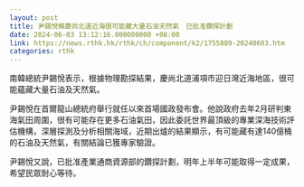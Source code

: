 ```yaml
---
layout: post
title: 尹錫悅稱慶尚北道近海很可能藏大量石油天然氣　已批准鑽探計劃
date: 2024-06-03 13:12:16.000000000 +08:00
link: https://news.rthk.hk/rthk/ch/component/k2/1755889-20240603.htm
categories: rthk
---
```


南韓總統尹錫悅表示，根據物理勘探結果，慶尚北道浦項市迎日灣近海地區，很可能蘊藏大量石油及天然氣。

尹錫悅在首爾龍山總統府舉行就任以來首場國政發布會。他說政府去年2月研判東海氣田周圍，很有可能存在更多石油氣田，因此委託世界最頂級的專業深海技術評估機構，深層探測及分析相關海域，近期出爐的結果顯示，有可能藏有達140億桶的石油及天然氣，有關結論已獲專家驗證。

尹錫悅又說，已批准產業通商資源部的鑽探計劃，明年上半年可能取得一定成果，希望民眾耐心等待。
